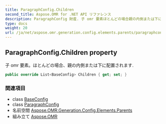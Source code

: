 ```yaml
---
title: ParagraphConfig.Children
second_title: Aspose.OMR for .NET API リファレンス
description: ParagraphConfig 財産. 子 omr 要素ほとんどの場合親の内側または下に配置されます.
type: docs
weight: 20
url: /ja/net/aspose.omr.generation.config.elements.parents/paragraphconfig/children/
---
```

## ParagraphConfig.Children property

子 omr 要素。ほとんどの場合、親の内側または下に配置されます.

```csharp
public override List<BaseConfig> Children { get; set; }
```

### 関連項目

* class [BaseConfig](../../../aspose.omr.generation.config/baseconfig/)
* class [ParagraphConfig](../)
* 名前空間 [Aspose.OMR.Generation.Config.Elements.Parents](../../paragraphconfig/)
* 組み立て [Aspose.OMR](../../../)


